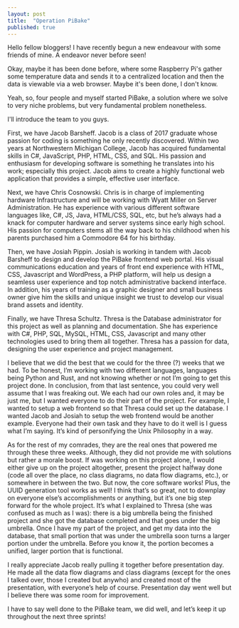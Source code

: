 ```yaml
---
layout: post
title:  "Operation PiBake"
published: true
---
```


Hello fellow bloggers! I have recently begun a new endeavour with some friends of mine. A endeavor never before seen!

Okay, maybe it has been done before, where some Raspberry Pi's gather some temperature data and sends it to a centralized location and then the data is viewable via a web browser. Maybe it's been done, I don't know.

Yeah, so, four people and myself started PiBake, a solution where we solve to very niche problems, but very fundamental problem nonetheless. 

I'll introduce the team to you guys.

First, we have Jacob Barsheff. Jacob is a class of 2017 graduate whose passion for coding is something he only recently discovered. Within two years at Northwestern Michigan College, Jacob has acquired fundamental skills in C#, JavaScript, PHP, HTML, CSS, and SQL. His passion and enthusiasm for developing software is something he translates into his work; especially this project. Jacob aims to create a highly functional web application that provides a simple, effective user interface. 

Next, we have Chris Cosnowski. Chris is in charge of implementing hardware Infrastructure and will be working with Wyatt Miller on Server Administration. He has experience with various different software languages like, C#, JS, Java, HTML/CSS, SQL, etc, but he’s always had a knack for computer hardware and server systems since early high school. His passion for computers stems all the way back to his childhood when his parents purchased him a Commodore 64 for his birthday. 

Then, we have Josiah Pippin. Josiah is working in tandem with Jacob Barsheff to design and develop the PiBake frontend web portal.  His visual communications education and years of front end experience with HTML, CSS, Javascript and WordPress, a PHP platform, will help us design a seamless user experience and top notch administrative backend interface.  In addition, his years of training as a graphic designer and small business owner give him the skills and unique insight we trust to develop our visual brand assets and identity.

Finally, we have Thresa Schultz. Thresa is the Database administrator for this project as well as planning and documentation. She has experience with C#, PHP, SQL, MySQL, HTML, CSS, Javascript and many other technologies used to bring them all together. Thresa has a passion for data, designing the user experience and project management. 

I believe that we did the best that we could for the three (?) weeks that we had. 
To be honest, I’m working with two different languages, languages being Python and Rust, and not knowing whether or not I’m going to get this project done. In conclusion, from that last sentence, you could very well assume that I was freaking out. We each had our own roles and, it may be just me, but I wanted everyone to do their part of the project. For example, I wanted to setup a web frontend so that Thresa could set up the database. I wanted Jacob and Josiah to setup the web frontend would be another example. Everyone had their own task and they have to do it well is I guess what I’m saying. It’s kind of personifying the Unix Philosophy in a way. 

As for the rest of my comrades, they are the real ones that powered me through these three weeks. Although, they did not provide me with solutions but rather a morale boost. If was working on this project alone, I would either give up on the project altogether, present the project halfway done (code all over the place, no class diagrams, no data flow diagrams, etc.), or somewhere in between the two. But now, the core software works! Plus, the UUID generation tool works as well! I think that’s so great, not to downplay on everyone else’s accomplishments or anything, but it’s one big step forward for the whole project. It’s what I explained to Thresa (she was confused as much as I was): there is a big umbrella being the finished project and she got the database completed and that goes under the big umbrella. Once I have my part of the project, and get my data into the database, that small portion that was under the umbrella soon turns a larger portion under the umbrella. Before you know it, the portion becomes a unified, larger portion that is functional. 

I really appreciate Jacob really pulling it together before presentation day. He made all the data flow diagrams and class diagrams (except for the ones I talked over, those I created but anywho) and created most of the presentation, with everyone’s help of course. Presentation day went well but I believe there was some room for improvement.

I have to say well done to the PiBake team, we did well, and let’s keep it up throughout the next three sprints!
